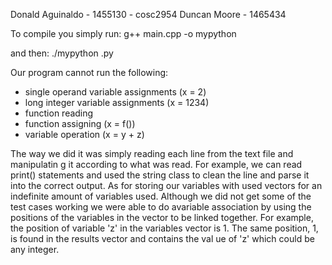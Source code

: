 Donald Aguinaldo - 1455130 - cosc2954
Duncan Moore - 1465434

To compile you simply run:
g++ main.cpp -o mypython

and then:
./mypython <inputfile>.py

Our program cannot run the following:
- single operand variable assignments (x = 2)
- long integer variable assignments (x = 1234)
- function reading
- function assigning (x = f())
- variable operation (x = y + z)

The way we did it was simply reading each line from the text file and manipulatin
g it according to what was read. For example, we can read print() statements and
used the string class to clean the line and parse it into the correct output. As
for storing our variables with used vectors for an indefinite amount of variables
used. Although we did not get some of the test cases working we were able to do avariable association by using the positions of the variables in the vector to be linked together. For example, the position of variable 'z' in the variables vector is 1. The same position, 1, is found in the results vector and contains the val
ue of 'z' which could be any integer.

